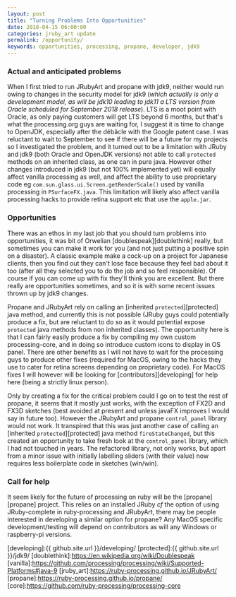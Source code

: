 ```yaml
---
layout: post
title: "Turning Problems Into Opportunities"
date: 2018-04-15 06:00:00
categories: jruby_art update
permalink: /opportunity/
keywords: opportunities, processing, propane, developer, jdk9
---
```

### Actual and anticipated problems ###

When I first tried to run JRubyArt and propane with jdk9, neither would run owing to changes in the security model for jdk9 (_which actually is only a development model, as will be jdk10 leading to jdk11 a LTS version from Oracle scheduled for September 2018 release_). LTS is a moot point with Oracle, as only paying customers will get LTS beyond 6 months, but that's what the processing.org guys are waiting for, I suggest it is time to change to OpenJDK, especially after the débâcle with the Google patent case. I was reluctant to wait to September to see if there will be a future for my projects so I investigated the problem, and it turned out to be a limitation with JRuby and jdk9 (both Oracle and OpenJDK versions) not able to call `protected` methods on an inherited class, as one can in pure java. However other changes introduced in jdk9 (but not 100% implemented yet) will equally affect vanilla processing as well, and affect the ability to use proprietary code eg `com.sun.glass.ui.Screen.getRenderScale()` used by vanilla processing in `PSurfaceFX.java`. This limitation will likely also affect vanilla processing hacks to provide retina support etc that use the `apple.jar`.

### Opportunities ###

There was an ethos in my last job that you should turn problems into opportunities, it was bit of Orwelian [doublespeak][doublethink] really, but sometimes you can make it work for you (and not just putting a positive spin on a disaster). A classic example make a cock-up on a project for Japanese clients, then you find out they can't lose face because they feel bad about it too (after all they selected you to do the job and so feel responsible). Of course if you can come up with fix they'll think you are excellent. But there really are opportunities sometimes, and so it is with some recent issues thrown up by jdk9 changes.

Propane and JRubyArt rely on calling an [inherited `protected`][protected] java method, and currently this is not possible (JRuby guys could potentially produce a fix, but are reluctant to do so as it would potential expose `protected` java methods from non inherited classes). The opportunity here is that I can fairly easily produce a fix by compiling my own custom processing-core, and in doing so introduce custom icons to display in OS panel. There are other benefits as I will not have to wait for the processing guys to produce other fixes (required for MacOS, owing to the hacks they use to cater for retina screens depending on proprietary code). For MacOS fixes I will however will be looking for [contributors][developing] for help here (being a strictly linux person).

Only by creating a fix for the critical problem could I go on to test the rest of propane, it seems that it mostly just works, with the exception of FX2D and FX3D sketches (best avoided at present and unless javaFX improves I would say in future too). However the JRubyArt and propane `control_panel` library would not work. It transpired that this was just another case of calling an [inherited `protected`][protected] java method `fireStateChanged`, but this created an opportunity to take fresh look at the `control_panel` library, which I had not touched in years.  The refactored library, not only works, but apart from a minor issue with initially labelling sliders (with their value) now requires less boilerplate code in sketches (win/win).

### Call for help ###

It seem likely for the future of processing on ruby will be the [propane][propane] project. This relies on an installed JRuby _cf_ the option of using JRuby-complete in ruby-processing and JRubyArt, there may be people interested in developing a similar option for propane? Any MacOS specific development/testing will depend on contributors as will any Windows or raspberry-pi versions.


[developing]:{{ github.site.url }}/developing/
[protected]:{{ github.site.url }}/jdk9/
[doublethink]:https://en.wikipedia.org/wiki/Doublespeak
[vanilla]:https://github.com/processing/processing/wiki/Supported-Platforms#java-9
[jruby_art]:https://ruby-processing.github.io/JRubyArt/
[propane]:https://ruby-processing.github.io/propane/
[core]:https://github.com/ruby-processing/processing-core
